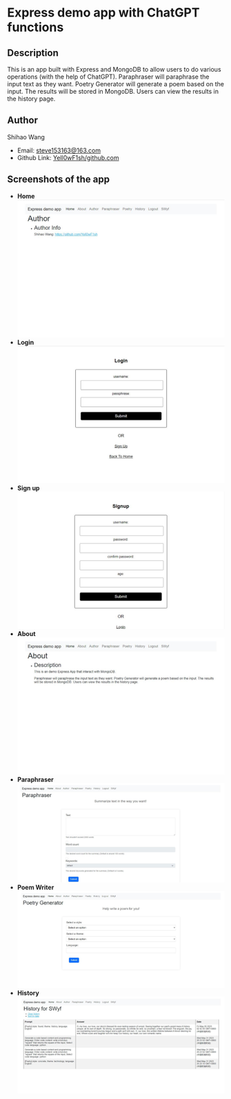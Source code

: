 # Express demo app with ChatGPT functions

## Description

This is an app built with Express and MongoDB to allow users to do various operations (with the help of ChatGPT). Paraphraser will paraphrase the input text as they want. Poetry Generator will generate a poem based on the input. The results will be stored in MongoDB. Users can view the results in the history page.

## Author

Shihao Wang
- Email: steve153163@163.com
- Github Link: [Yell0wF1sh/github.com](https://github.com/Yell0wF1sh)

## Screenshots of the app

- **Home** ![home](/src/img/home.JPG)
- **Login** ![login](/src/img/login.JPG)
- **Sign up** ![signup](/src/img/signup.JPG)
- **About** ![about](/src/img/about.JPG)
- **Paraphraser** ![transaction](/src/img/paraphraser.JPG)
- **Poem Writer** ![transaction](/src/img/poem_writer.JPG)
- **History** ![transaction](/src/img/history.JPG)